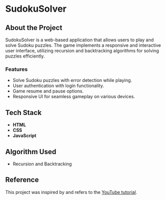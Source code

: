 # SudokuSolver

## About the Project
SudokuSolver is a web-based application that allows users to play and solve Sudoku puzzles. The game implements a responsive and interactive user interface, utilizing recursion and backtracking algorithms for solving puzzles efficiently.

### Features
- Solve Sudoku puzzles with error detection while playing.
- User authentication with login functionality.
- Game resume and pause options.
- Responsive UI for seamless gameplay on various devices.

## Tech Stack
- **HTML**
- **CSS**
- **JavaScript**

## Algorithm Used
- Recursion and Backtracking

## Reference
This project was inspired by and refers to the [YouTube tutorial](https://youtu.be/xpsm33tOLTVEE).


